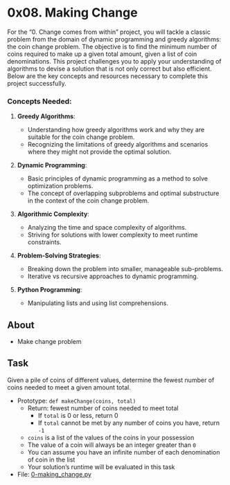 # 0x08. Making Change

For the “0. Change comes from within” project, you will tackle a classic problem from the domain of dynamic programming and greedy algorithms: the coin change problem. The objective is to find the minimum number of coins required to make up a given total amount, given a list of coin denominations. This project challenges you to apply your understanding of algorithms to devise a solution that is not only correct but also efficient. Below are the key concepts and resources necessary to complete this project successfully.

### Concepts Needed:

1.  **Greedy Algorithms**:

    -   Understanding how greedy algorithms work and why they are suitable for the coin change problem.
    -   Recognizing the limitations of greedy algorithms and scenarios where they might not provide the optimal solution.
2.  **Dynamic Programming**:

    -   Basic principles of dynamic programming as a method to solve optimization problems.
    -   The concept of overlapping subproblems and optimal substructure in the context of the coin change problem.
3.  **Algorithmic Complexity**:

    -   Analyzing the time and space complexity of algorithms.
    -   Striving for solutions with lower complexity to meet runtime constraints.
4.  **Problem-Solving Strategies**:

    -   Breaking down the problem into smaller, manageable sub-problems.
    -   Iterative vs recursive approaches to dynamic programming.
5.  **Python Programming**:

    -   Manipulating lists and using list comprehensions.

## About
- Make change problem
## Task
Given a pile of coins of different values, determine the fewest number of coins needed to meet a given amount total.
- Prototype: `def makeChange(coins, total)`
    - Return: fewest number of coins needed to meet total
        - If `total` is 0 or less, return 0
        - If `total` cannot be met by any number of coins you have, return `-1`
    - `coins` is a list of the values of the coins in your possession
    - The value of a coin will always be an integer greater than `0`
    - You can assume you have an infinite number of each denomination of coin in the list
    - Your solution’s runtime will be evaluated in this task
- File: [0-making_change.py](0-making_change.py)
